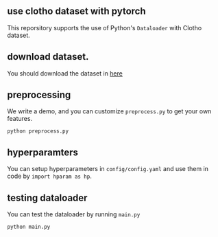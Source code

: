 ## use clotho dataset with pytorch

This reporsitory supports the use of Python's `Dataloader` with Clotho dataset.

## download dataset.

 You should download the dataset in [here](https://zenodo.org/record/3490684)

## preprocessing

We write a demo, and you can customize `preprocess.py` to get your own features.

```shell
python preprocess.py
```

## hyperparamters

You can setup hyperparameters in `config/config.yaml` and use them in code by `import hparam as hp`.

## testing dataloader

You can test the dataloader by running `main.py`

```shell
python main.py
```
